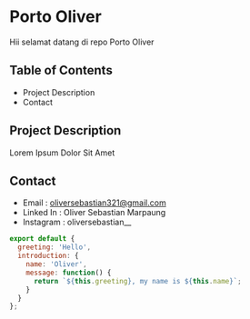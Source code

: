 # Porto Oliver

Hii selamat datang di repo Porto Oliver

## Table of Contents
- Project Description
- Contact

## Project Description
Lorem Ipsum Dolor Sit Amet

## Contact
- Email : oliversebastian321@gmail.com
- Linked In : Oliver Sebastian Marpaung
- Instagram : oliversebastian__

```js
export default {
  greeting: 'Hello',
  introduction: {
    name: 'Oliver',
    message: function() {
      return `${this.greeting}, my name is ${this.name}`;
    }
  }
};

```
